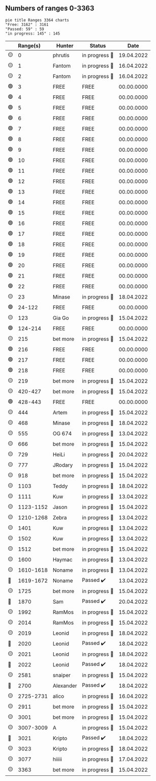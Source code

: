 ## Numbers of ranges 0-3363

```mermaid
pie title Ranges 3364 charts
"Free: 3162" : 3161
"Passed: 59" : 59
"in progress: 145" : 145
```  

|       | Range(s)      | Hunter    | Status         | Date        |
|------------|:------------|-----------|----------------|----------------|
| :yellow_circle:| 0          | phrutis    |  in progress :hammer:  |  19.04.2022  |
| :yellow_circle:| 1          | Fantom    |  in progress :hammer:  |  16.04.2022  |
| :yellow_circle:| 2          | Fantom    |  in progress :hammer:  |  16.04.2022  |
| :green_circle:| 3          | FREE    |  FREE  |  00.00.0000  |
| :green_circle:| 4          | FREE    |  FREE  |  00.00.0000  |
| :green_circle:| 5          | FREE    |  FREE  |  00.00.0000  |
| :green_circle:| 6          | FREE    |  FREE  |  00.00.0000  |
| :green_circle:| 7          | FREE    |  FREE  |  00.00.0000  |
| :green_circle:| 8          | FREE    |  FREE  |  00.00.0000  |
| :green_circle:| 9          | FREE    |  FREE  |  00.00.0000  |
| :green_circle:| 10         | FREE    |  FREE  |  00.00.0000  |
| :green_circle:| 11         | FREE    |  FREE  |  00.00.0000  |
| :green_circle:| 12         | FREE    |  FREE  |  00.00.0000  |
| :green_circle:| 13         | FREE    |  FREE  |  00.00.0000  |
| :green_circle:| 14         | FREE    |  FREE  |  00.00.0000  |
| :green_circle:| 15         | FREE    |  FREE  |  00.00.0000  |
| :green_circle:| 16         | FREE    |  FREE  |  00.00.0000  |
| :green_circle:| 17         | FREE    |  FREE  |  00.00.0000  |
| :green_circle:| 18         | FREE    |  FREE  |  00.00.0000  |
| :green_circle:| 19         | FREE    |  FREE  |  00.00.0000  |
| :green_circle:| 20         | FREE    |  FREE  |  00.00.0000  |
| :green_circle:| 21         | FREE    |  FREE  |  00.00.0000  |
| :green_circle:| 22         | FREE    |  FREE  |  00.00.0000  |
| :yellow_circle:| 23         | Minase    |  in progress :hammer:  |  18.04.2022  |
| :green_circle:| 24-122         | FREE    |  FREE  |  00.00.0000  |
| :yellow_circle:| 123        | Gia Go    |  in progress :hammer:  |  15.04.2022  |
| :green_circle:| 124-214         | FREE    |  FREE  |  00.00.0000  |
| :yellow_circle:| 215        | bet more  |  in progress :hammer:  |  15.04.2022  |
| :green_circle:| 216         | FREE    |  FREE  |  00.00.0000  |
| :green_circle:| 217         | FREE    |  FREE  |  00.00.0000  |
| :green_circle:| 218         | FREE    |  FREE  |  00.00.0000  |
| :yellow_circle:| 219        | bet more  |  in progress :hammer:  |  15.04.2022  |
| :yellow_circle:| 420-427    | bet more  |  in progress :hammer:  |  15.04.2022  |
| :green_circle:| 428-443         | FREE    |  FREE  |  00.00.0000  |
| :yellow_circle:| 444        | Artem     |  in progress :hammer:  |  15.04.2022  |
| :yellow_circle:| 468        | Minase    |  in progress :hammer:  |  18.04.2022  |
| :yellow_circle:| 555        | OG 674    |  in progress :hammer:  |  13.04.2022  |
| :yellow_circle:| 666        | bet more  |  in progress :hammer:  |  15.04.2022  |
| :yellow_circle:| 729        | HeiLi     |  in progress :hammer:  |  20.04.2022  |
| :yellow_circle:| 777        | JRodary   |  in progress :hammer:  |  15.04.2022  |
| :yellow_circle:| 918        | bet more  |  in progress :hammer:  |  15.04.2022  |
| :yellow_circle:| 1103       | Teddy     |  in progress :hammer:  |  18.04.2022  |
| :yellow_circle:| 1111       | Kuw       |  in progress :hammer:  |  13.04.2022  |
| :yellow_circle:| 1123-1152  | Jason     |  in progress :hammer:  |  15.04.2022  |
| :yellow_circle:| 1210-1268  | Zebra     |  in progress :hammer:  |  13.04.2022  |
| :yellow_circle:| 1401       | Kuw       |  in progress :hammer:  |  13.04.2022  |
| :yellow_circle:| 1502       | Kuw       |  in progress :hammer:  |  13.04.2022  |
| :yellow_circle:| 1512       | bet more  |  in progress :hammer:  |  15.04.2022  |
| :yellow_circle:| 1600       | Haymac    |  in progress :hammer:  |  13.04.2022  |
| :yellow_circle:| 1610-1618  | Noname    |  in progress :hammer:  |  13.04.2022  |
| :red_circle:   | 1619-1672  | Noname    |  Passed :heavy_check_mark:  |  13.04.2022  |
| :yellow_circle:| 1725       | bet more  |  in progress :hammer:  |  15.04.2022  |
| :red_circle:   | 1870       | Sam       |  Passed :heavy_check_mark:  |  20.04.2022  |
| :yellow_circle:| 1992       | RamMos    |  in progress :hammer:  |  15.04.2022  |
| :yellow_circle:| 2014       | RamMos    |  in progress :hammer:  |  15.04.2022  |
| :yellow_circle:| 2019       | Leonid    |  in progress :hammer:  |  18.04.2022  |
| :red_circle:   | 2020       | Leonid    |  Passed :heavy_check_mark:  |  18.04.2022  |
| :yellow_circle:| 2021       | Leonid    |  in progress :hammer:  |  18.04.2022  |
| :red_circle:   | 2022       | Leonid    |  Passed :heavy_check_mark:  |  18.04.2022  |
| :yellow_circle:| 2581       | snaiper   |  in progress :hammer:  |  15.04.2022  |
| :red_circle:   | 2700       | Alexander |  Passed :heavy_check_mark:  |  18.04.2022  |
| :yellow_circle:| 2725-2731  | alico     |  in progress :hammer:  |  16.04.2022  |
| :yellow_circle:| 2911       | bet more  |  in progress :hammer:  |  15.04.2022  |
| :yellow_circle:| 3001       | bet more  |  in progress :hammer:  |  15.04.2022  |
| :yellow_circle:| 3007-3009  | A         |  in progress :hammer:  |  15.04.2022  |
| :red_circle:   | 3021       | Kripto    |  Passed :heavy_check_mark:  |  18.04.2022  |
| :yellow_circle:| 3023       | Kripto    |  in progress :hammer:  |  18.04.2022  |
| :yellow_circle:| 3077       | hiiiii    |  in progress :hammer:  |  17.04.2022  |
| :yellow_circle:| 3363       | bet more  |  in progress :hammer:  |  15.04.2022  |


